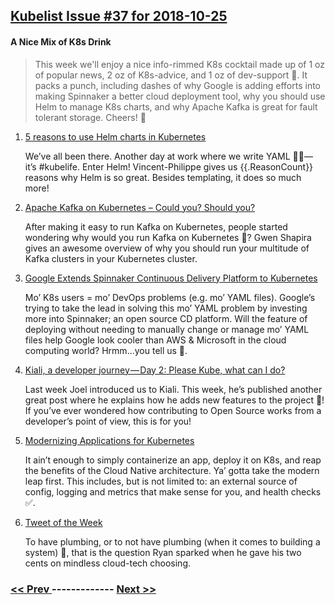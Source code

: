 ## [Kubelist Issue #37 for 2018-10-25](https://kubelist.com/issue/37)

#### A Nice Mix of K8s Drink

> This week we&#39;ll enjoy a nice info-rimmed K8s cocktail made up of 1 oz of popular news, 2 oz of K8s-advice, and 1 oz of dev-support 🍹. It packs a punch, including dashes of why Google is adding efforts into making Spinnaker a better cloud deployment tool, why you should use Helm to manage K8s charts, and why Apache Kafka is great for fault tolerant storage. Cheers! 🎉

1. [5 reasons to use Helm charts in Kubernetes](https://vincentlauzon.com/2018/10/24/5-reasons-to-use-helm-charts-in-kubernetes/)

    We’ve all been there. Another day at work where we write YAML 🙇📃— it’s #kubelife. Enter Helm! Vincent-Philippe gives us {{.ReasonCount}} reasons why Helm is so great. Besides templating, it does so much more!
1. [Apache Kafka on Kubernetes – Could you? Should you?](https://www.confluent.io/blog/apache-kafka-kubernetes-could-you-should-you?utm_source=dlvr.it&utm_medium=twitter)

    After making it easy to run Kafka on Kubernetes, people started wondering why would you run Kafka on Kubernetes 🤔? Gwen Shapira gives an awesome overview of why you should run your multitude of Kafka clusters in your Kubernetes cluster.
1. [Google Extends Spinnaker Continuous Delivery Platform to Kubernetes](https://containerjournal.com/2018/10/24/google-extends-spinnaker-continuous-delivery-platform-to-kubernetes/)

    Mo’ K8s users = mo’ DevOps problems (e.g. mo’ YAML files). Google’s trying to take the lead in solving this mo’ YAML problem by investing more into Spinnaker; an open source CD platform. Will the feature of deploying without needing to manually change or manage mo’ YAML files help Google look cooler than AWS & Microsoft in the cloud computing world? Hrmm...you tell us 🤔.
1. [Kiali, a developer journey — Day 2: Please Kube, what can I do?](https://medium.com/@jotak/kiali-a-developer-journey-day-2-please-kube-what-can-i-do-28c8eea8f5f3?_branch_match_id=565576786019241122)

    Last week Joel introduced us to Kiali. This week, he’s published another great post where he explains how he adds new features to the project 🙌! If you’ve ever wondered how contributing to Open Source works from a developer’s point of view, this is for you!
1. [Modernizing Applications for Kubernetes](https://dev.to/digitalocean/modernizing-applications-for-kubernetes-1hon)

    It ain’t enough to simply containerize an app, deploy it on K8s, and reap the benefits of the Cloud Native architecture. Ya’ gotta take the modern leap first. This includes, but is not limited to: an external source of config, logging and metrics that make sense for you, and health checks ✅.
1. [Tweet of the Week](https://twitter.com/fintanr/status/1054038143945662464)

    To have plumbing, or to not have plumbing (when it comes to building a system) 🤔, that is the question Ryan sparked when he gave his two cents on mindless cloud-tech choosing.

### [ << Prev ](kubelist-36.md) ------------- [ Next >> ](kubelist-38.md)